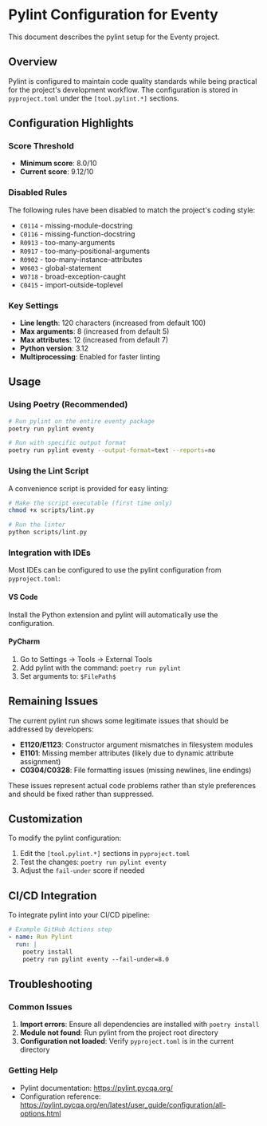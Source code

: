 # Pylint Configuration for Eventy

This document describes the pylint setup for the Eventy project.

## Overview

Pylint is configured to maintain code quality standards while being practical for the project's development workflow. The configuration is stored in `pyproject.toml` under the `[tool.pylint.*]` sections.

## Configuration Highlights

### Score Threshold
- **Minimum score**: 8.0/10
- **Current score**: 9.12/10

### Disabled Rules

The following rules have been disabled to match the project's coding style:

- `C0114` - missing-module-docstring
- `C0116` - missing-function-docstring  
- `R0913` - too-many-arguments
- `R0917` - too-many-positional-arguments
- `R0902` - too-many-instance-attributes
- `W0603` - global-statement
- `W0718` - broad-exception-caught
- `C0415` - import-outside-toplevel

### Key Settings

- **Line length**: 120 characters (increased from default 100)
- **Max arguments**: 8 (increased from default 5)
- **Max attributes**: 12 (increased from default 7)
- **Python version**: 3.12
- **Multiprocessing**: Enabled for faster linting

## Usage

### Using Poetry (Recommended)

```bash
# Run pylint on the entire eventy package
poetry run pylint eventy

# Run with specific output format
poetry run pylint eventy --output-format=text --reports=no
```

### Using the Lint Script

A convenience script is provided for easy linting:

```bash
# Make the script executable (first time only)
chmod +x scripts/lint.py

# Run the linter
python scripts/lint.py
```

### Integration with IDEs

Most IDEs can be configured to use the pylint configuration from `pyproject.toml`:

#### VS Code
Install the Python extension and pylint will automatically use the configuration.

#### PyCharm
1. Go to Settings → Tools → External Tools
2. Add pylint with the command: `poetry run pylint`
3. Set arguments to: `$FilePath$`

## Remaining Issues

The current pylint run shows some legitimate issues that should be addressed by developers:

- **E1120/E1123**: Constructor argument mismatches in filesystem modules
- **E1101**: Missing member attributes (likely due to dynamic attribute assignment)
- **C0304/C0328**: File formatting issues (missing newlines, line endings)

These issues represent actual code problems rather than style preferences and should be fixed rather than suppressed.

## Customization

To modify the pylint configuration:

1. Edit the `[tool.pylint.*]` sections in `pyproject.toml`
2. Test the changes: `poetry run pylint eventy`
3. Adjust the `fail-under` score if needed

## CI/CD Integration

To integrate pylint into your CI/CD pipeline:

```yaml
# Example GitHub Actions step
- name: Run Pylint
  run: |
    poetry install
    poetry run pylint eventy --fail-under=8.0
```

## Troubleshooting

### Common Issues

1. **Import errors**: Ensure all dependencies are installed with `poetry install`
2. **Module not found**: Run pylint from the project root directory
3. **Configuration not loaded**: Verify `pyproject.toml` is in the current directory

### Getting Help

- Pylint documentation: https://pylint.pycqa.org/
- Configuration reference: https://pylint.pycqa.org/en/latest/user_guide/configuration/all-options.html
